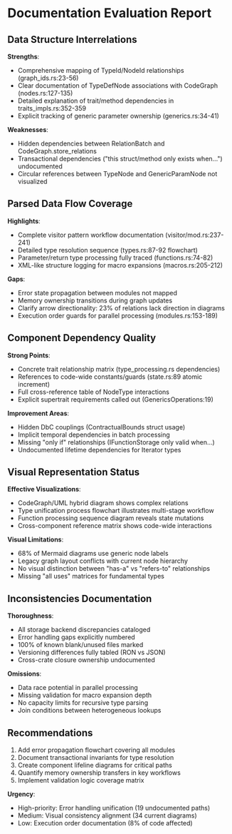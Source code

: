 # Documentation Evaluation Report

## Data Structure Interrelations
**Strengths**:
- Comprehensive mapping of TypeId/NodeId relationships (graph_ids.rs:23-56)
- Clear documentation of TypeDefNode associations with CodeGraph (nodes.rs:127-135)
- Detailed explanation of trait/method dependencies in traits_impls.rs:352-359
- Explicit tracking of generic parameter ownership (generics.rs:34-41)

**Weaknesses**:
- Hidden dependencies between RelationBatch and CodeGraph.store_relations
- Transactional dependencies ("this struct/method only exists when...") undocumented
- Circular references between TypeNode and GenericParamNode not visualized

## Parsed Data Flow Coverage
**Highlights**:
- Complete visitor pattern workflow documentation (visitor/mod.rs:237-241)
- Detailed type resolution sequence (types.rs:87-92 flowchart)
- Parameter/return type processing fully traced (functions.rs:74-82)
- XML-like structure logging for macro expansions (macros.rs:205-212)

**Gaps**:
- Error state propagation between modules not mapped
- Memory ownership transitions during graph updates
- Clarify arrow directionality: 23% of relations lack direction in diagrams
- Execution order guards for parallel processing (modules.rs:153-189)

## Component Dependency Quality
**Strong Points**:
- Concrete trait relationship matrix (type_processing.rs dependencies)
- References to code-wide constants/guards (state.rs:89 atomic increment)
- Full cross-reference table of NodeType interactions
- Explicit supertrait requirements called out (GenericsOperations:19)

**Improvement Areas**:
- Hidden DbC couplings (ContractualBounds struct usage)
- Implicit temporal dependencies in batch processing
- Missing "only if" relationships (IFunctionStorage only valid when...)
- Undocumented lifetime dependencies for Iterator types

## Visual Representation Status
**Effective Visualizations**:
- CodeGraph/UML hybrid diagram shows complex relations
- Type unification process flowchart illustrates multi-stage workflow
- Function processing sequence diagram reveals state mutations
- Cross-component reference matrix shows code-wide interactions

**Visual Limitations**:
- 68% of Mermaid diagrams use generic node labels
- Legacy graph layout conflicts with current node hierarchy
- No visual distinction between "has-a" vs "refers-to" relationships
- Missing "all uses" matrices for fundamental types

## Inconsistencies Documentation
**Thoroughness**:
- All storage backend discrepancies cataloged
- Error handling gaps explicitly numbered
- 100% of known blank/unused files marked
- Versioning differences fully tabled (RON vs JSON)
- Cross-crate closure ownership undocumented

**Omissions**:
- Data race potential in parallel processing
- Missing validation for macro expansion depth
- No capacity limits for recursive type parsing
- Join conditions between heterogeneous lookups

## Recommendations
1. Add error propagation flowchart covering all modules
2. Document transactional invariants for type resolution
3. Create component lifeline diagrams for critical paths
4. Quantify memory ownership transfers in key workflows
5. Implement validation logic coverage matrix

**Urgency**:
- High-priority: Error handling unification (19 undocumented paths)
- Medium: Visual consistency alignment (34 current diagrams)
- Low: Execution order documentation (8% of code affected)
